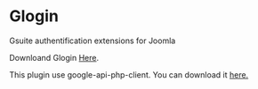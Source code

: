 # Glogin
Gsuite authentification extensions for Joomla

Downloand Glogin <a href="https://extensions.joomla.org/extension/glogin/">Here</a>.

This plugin use google-api-php-client. You can download it <a href="https://github.com/google/google-api-php-client">here.</a>
